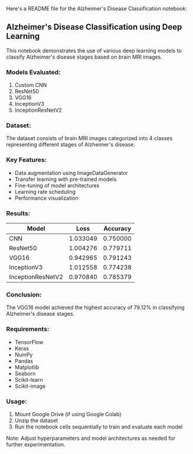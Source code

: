 Here's a README file for the Alzheimer's Disease Classification notebook:

## Alzheimer's Disease Classification using Deep Learning

This notebook demonstrates the use of various deep learning models to classify Alzheimer's disease stages based on brain MRI images.

### Models Evaluated:
1. Custom CNN
2. ResNet50
3. VGG16
4. InceptionV3
5. InceptionResNetV2

### Dataset:
The dataset consists of brain MRI images categorized into 4 classes representing different stages of Alzheimer's disease.

### Key Features:
- Data augmentation using ImageDataGenerator
- Transfer learning with pre-trained models
- Fine-tuning of model architectures
- Learning rate scheduling
- Performance visualization

### Results:
| Model             | Loss     | Accuracy |
|-------------------|----------|----------|
| CNN               | 1.033049 | 0.750000 |
| ResNet50          | 1.004276 | 0.779711 |
| VGG16             | 0.942965 | 0.791243 |
| InceptionV3       | 1.012558 | 0.774238 |
| InceptionResNetV2 | 0.970840 | 0.785379 |

### Conclusion:
The VGG16 model achieved the highest accuracy of 79.12% in classifying Alzheimer's disease stages.

### Requirements:
- TensorFlow
- Keras
- NumPy
- Pandas
- Matplotlib
- Seaborn
- Scikit-learn
- Scikit-image

### Usage:
1. Mount Google Drive (if using Google Colab)
2. Unzip the dataset
3. Run the notebook cells sequentially to train and evaluate each model

Note: Adjust hyperparameters and model architectures as needed for further experimentation.
